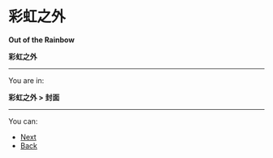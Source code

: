 # 彩虹之外

**Out of the Rainbow**

**彩虹之外**

-------------------------------

You are in:

**彩虹之外 > 封面**

-------------------------------

You can: 

* [Next](https://github.com/redapple0204/my-boring-python/blob/master/out-of-the-rainbow/002.md)
* [Back](https://github.com/redapple0204/my-boring-python/blob/master/out-of-the-rainbow/readme.md)
